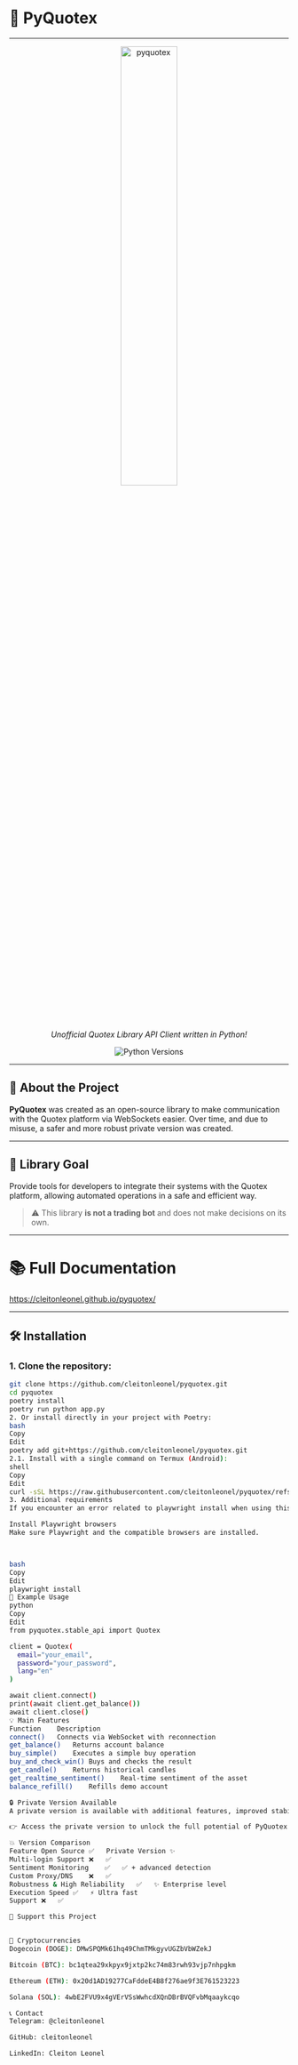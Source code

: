 # 🚀 PyQuotex

---
<p align="center">
  <a href="https://github.com/cleitonleonel/pyquotex">
    <img src="pyquotex.png" alt="pyquotex" width="45%" height="auto">
  </a>
</p>
<p align="center">
  <i>Unofficial Quotex Library API Client written in Python!</i>
</p>
<p align="center">
  <img src="https://img.shields.io/badge/python-3.12%20%7C%203.13-green" alt="Python Versions"/>
</p>

---

## 📘 About the Project

**PyQuotex** was created as an open-source library to make communication with the Quotex platform via WebSockets easier. Over time, and due to misuse, a safer and more robust private version was created.

---

## 🎯 Library Goal

Provide tools for developers to integrate their systems with the Quotex platform, allowing automated operations in a safe and efficient way.

> ⚠️ This library **is not a trading bot** and does not make decisions on its own.

---

# 📚 Full Documentation
https://cleitonleonel.github.io/pyquotex/

---

## 🛠 Installation

### 1. Clone the repository:

```bash
git clone https://github.com/cleitonleonel/pyquotex.git
cd pyquotex
poetry install
poetry run python app.py
2. Or install directly in your project with Poetry:
bash
Copy
Edit
poetry add git+https://github.com/cleitonleonel/pyquotex.git
2.1. Install with a single command on Termux (Android):
shell
Copy
Edit
curl -sSL https://raw.githubusercontent.com/cleitonleonel/pyquotex/refs/heads/master/run_in_termux.sh | sh
3. Additional requirements
If you encounter an error related to playwright install when using this library, follow the steps below to fix the issue.

Install Playwright browsers
Make sure Playwright and the compatible browsers are installed.



bash
Copy
Edit
playwright install
🧪 Example Usage
python
Copy
Edit
from pyquotex.stable_api import Quotex

client = Quotex(
  email="your_email",
  password="your_password",
  lang="en"
)

await client.connect()
print(await client.get_balance())
await client.close()
💡 Main Features
Function	Description
connect()	Connects via WebSocket with reconnection
get_balance()	Returns account balance
buy_simple()	Executes a simple buy operation
buy_and_check_win()	Buys and checks the result
get_candle()	Returns historical candles
get_realtime_sentiment()	Real-time sentiment of the asset
balance_refill()	Refills demo account

🔒 Private Version Available
A private version is available with additional features, improved stability, and better support.

👉 Access the private version to unlock the full potential of PyQuotex!

💥 Version Comparison
Feature	Open Source ✅	Private Version ✨
Multi-login Support	❌	✅
Sentiment Monitoring	✅	✅ + advanced detection
Custom Proxy/DNS	❌	✅
Robustness & High Reliability	✅	✨ Enterprise level
Execution Speed	✅	⚡ Ultra fast
Support	❌	✅

🤝 Support this Project


💸 Cryptocurrencies
Dogecoin (DOGE): DMwSPQMk61hq49ChmTMkgyvUGZbVbWZekJ

Bitcoin (BTC): bc1qtea29xkpyx9jxtp2kc74m83rwh93vjp7nhpgkm

Ethereum (ETH): 0x20d1AD19277CaFddeE4B8f276ae9f3E761523223

Solana (SOL): 4wbE2FVU9x4gVErVSsWwhcdXQnDBrBVQFvbMqaaykcqo

📞 Contact
Telegram: @cleitonleonel

GitHub: cleitonleonel

LinkedIn: Cleiton Leonel

